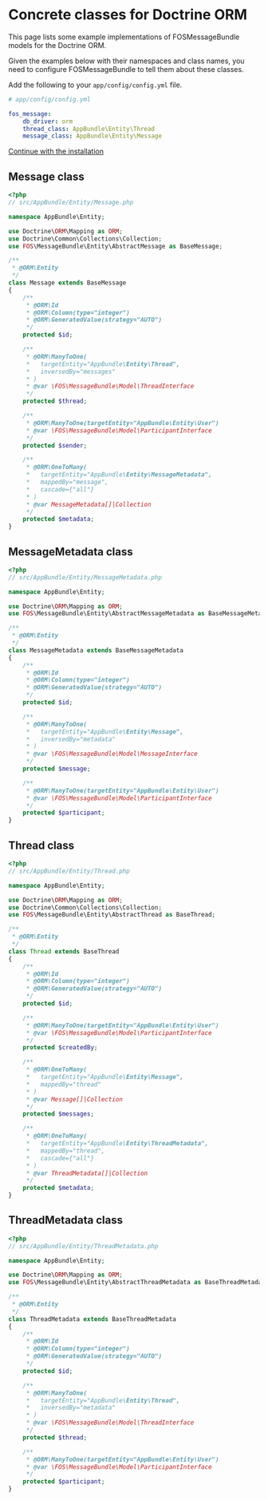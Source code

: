Concrete classes for Doctrine ORM
=================================

This page lists some example implementations of FOSMessageBundle models for the Doctrine
ORM.

Given the examples below with their namespaces and class names, you need to configure
FOSMessageBundle to tell them about these classes.

Add the following to your `app/config/config.yml` file.

```yaml
# app/config/config.yml

fos_message:
    db_driver: orm
    thread_class: AppBundle\Entity\Thread
    message_class: AppBundle\Entity\Message
```

[Continue with the installation][]

Message class
-------------

```php
<?php
// src/AppBundle/Entity/Message.php

namespace AppBundle\Entity;

use Doctrine\ORM\Mapping as ORM;
use Doctrine\Common\Collections\Collection;
use FOS\MessageBundle\Entity\AbstractMessage as BaseMessage;

/**
 * @ORM\Entity
 */
class Message extends BaseMessage
{
    /**
     * @ORM\Id
     * @ORM\Column(type="integer")
     * @ORM\GeneratedValue(strategy="AUTO")
     */
    protected $id;

    /**
     * @ORM\ManyToOne(
     *   targetEntity="AppBundle\Entity\Thread",
     *   inversedBy="messages"
     * )
     * @var \FOS\MessageBundle\Model\ThreadInterface
     */
    protected $thread;

    /**
     * @ORM\ManyToOne(targetEntity="AppBundle\Entity\User")
     * @var \FOS\MessageBundle\Model\ParticipantInterface
     */
    protected $sender;

    /**
     * @ORM\OneToMany(
     *   targetEntity="AppBundle\Entity\MessageMetadata",
     *   mappedBy="message",
     *   cascade={"all"}
     * )
     * @var MessageMetadata[]|Collection
     */
    protected $metadata;
}
```

MessageMetadata class
---------------------

```php
<?php
// src/AppBundle/Entity/MessageMetadata.php

namespace AppBundle\Entity;

use Doctrine\ORM\Mapping as ORM;
use FOS\MessageBundle\Entity\AbstractMessageMetadata as BaseMessageMetadata;

/**
 * @ORM\Entity
 */
class MessageMetadata extends BaseMessageMetadata
{
    /**
     * @ORM\Id
     * @ORM\Column(type="integer")
     * @ORM\GeneratedValue(strategy="AUTO")
     */
    protected $id;

    /**
     * @ORM\ManyToOne(
     *   targetEntity="AppBundle\Entity\Message",
     *   inversedBy="metadata"
     * )
     * @var \FOS\MessageBundle\Model\MessageInterface
     */
    protected $message;

    /**
     * @ORM\ManyToOne(targetEntity="AppBundle\Entity\User")
     * @var \FOS\MessageBundle\Model\ParticipantInterface
     */
    protected $participant;
}
```

Thread class
------------

```php
<?php
// src/AppBundle/Entity/Thread.php

namespace AppBundle\Entity;

use Doctrine\ORM\Mapping as ORM;
use Doctrine\Common\Collections\Collection;
use FOS\MessageBundle\Entity\AbstractThread as BaseThread;

/**
 * @ORM\Entity
 */
class Thread extends BaseThread
{
    /**
     * @ORM\Id
     * @ORM\Column(type="integer")
     * @ORM\GeneratedValue(strategy="AUTO")
     */
    protected $id;

    /**
     * @ORM\ManyToOne(targetEntity="AppBundle\Entity\User")
     * @var \FOS\MessageBundle\Model\ParticipantInterface
     */
    protected $createdBy;

    /**
     * @ORM\OneToMany(
     *   targetEntity="AppBundle\Entity\Message",
     *   mappedBy="thread"
     * )
     * @var Message[]|Collection
     */
    protected $messages;

    /**
     * @ORM\OneToMany(
     *   targetEntity="AppBundle\Entity\ThreadMetadata",
     *   mappedBy="thread",
     *   cascade={"all"}
     * )
     * @var ThreadMetadata[]|Collection
     */
    protected $metadata;
}
```

ThreadMetadata class
--------------------

```php
<?php
// src/AppBundle/Entity/ThreadMetadata.php

namespace AppBundle\Entity;

use Doctrine\ORM\Mapping as ORM;
use FOS\MessageBundle\Entity\AbstractThreadMetadata as BaseThreadMetadata;

/**
 * @ORM\Entity
 */
class ThreadMetadata extends BaseThreadMetadata
{
    /**
     * @ORM\Id
     * @ORM\Column(type="integer")
     * @ORM\GeneratedValue(strategy="AUTO")
     */
    protected $id;

    /**
     * @ORM\ManyToOne(
     *   targetEntity="AppBundle\Entity\Thread",
     *   inversedBy="metadata"
     * )
     * @var \FOS\MessageBundle\Model\ThreadInterface
     */
    protected $thread;

    /**
     * @ORM\ManyToOne(targetEntity="AppBundle\Entity\User")
     * @var \FOS\MessageBundle\Model\ParticipantInterface
     */
    protected $participant;
}
```

[Continue with the installation]: 01-installation.md
